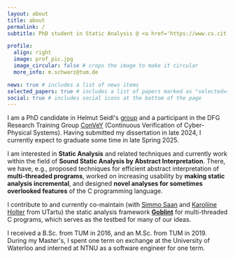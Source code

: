```yaml
---
layout: about
title: about
permalink: /
subtitle: PhD student in Static Analysis @ <a href='https://www.cs.cit.tum.de/pl/'>TUM</a> &nbsp;&nbsp;&nbsp;&nbsp;&nbsp;&nbsp;(m.schwarz@tum.de)

profile:
  align: right
  image: prof_pic.jpg
  image_circular: false # crops the image to make it circular
  more_info: m.schwarz@tum.de

news: true # includes a list of news items
selected_papers: true # includes a list of papers marked as "selected={true}"
social: true # includes social icons at the bottom of the page
---
```


I am a PhD candidate in Helmut Seidl's [group](https://www.cs.cit.tum.de/en/pl/home/) and a participant in the DFG Research Training Group [ConVeY](https://convey.in.tum.de) (Continuous Verification of Cyber-Physical Systems).
Having submitted my dissertation in late 2024, I currently expect to graduate some time in late Spring 2025.

I am interested in **Static Analysis** and related techniques and currently work within the field of **Sound Static Analysis by Abstract Interpretation**. There, we have, e.g., proposed techniques for efficient abstract interpretation of **multi-threaded programs**, worked on increasing usability by **making static analysis incremental**,
and designed **novel analyses for sometimes overlooked features** of the C programming language.

I contribute to and currently co-maintain (with [Simmo Saan](https://sim642.eu) and [Karoliine Holter](https://ut.ee/en/node/105999) from UTartu) the static analysis framework [**Goblint**](https://goblint.in.tum.de) for multi-threaded C programs, which serves as the testbed for many of our ideas.

I received a B.Sc. from TUM in 2016, and an M.Sc. from TUM in 2019. During my Master's, I spent one term on exchange at the University of Waterloo and interned at NTNU as a software engineer for one term.
